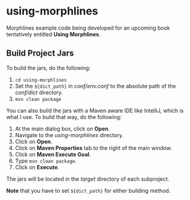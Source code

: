 
# using-morphlines 

Morphlines example code being developed for an upcoming book tentatively entitled **Using Morphlines**.

## Build Project Jars

To build the jars, do the following: 

 1. `cd using-morphlines`
 2. Set the `${dict_path}` in *conf/env.conf* to the absolute path of the *conf/dict* directory.
 3. `mvn clean package`

You can also build the jars with a Maven aware IDE like IntelliJ, which is what I use.  To build that way, do the following:

 1. At the main dialog box, click on **Open**.
 2. Navigate to the *using-morphlines* directory.
 3. Click on **Open**.
 4. Click on **Maven Properties** tab to the right of the main window.
 5. Click on **Maven Execute Goal**.
 6. Type `mvn clean package`.
 7. Click on **Execute**.
 
 The jars will be located in the *target* directory of each subproject.
 
 **Note** that you have to set `${dict_path}` for either building method.
